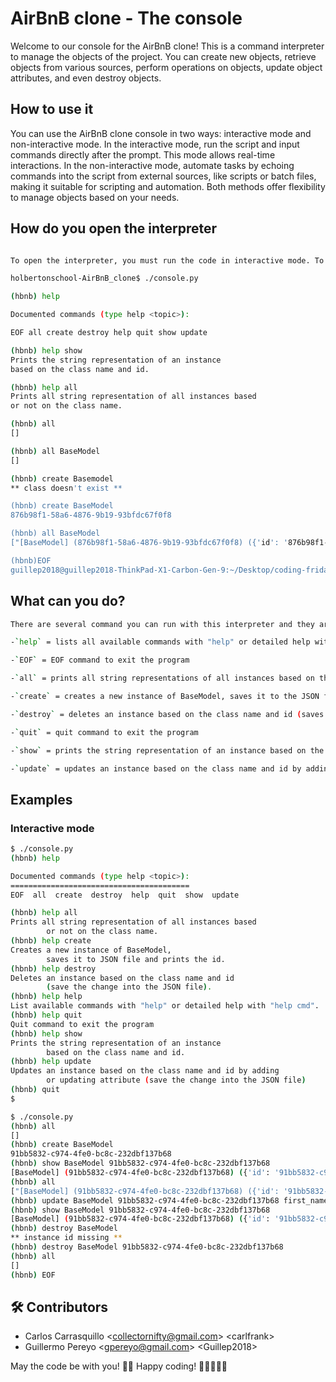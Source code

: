 # AirBnB clone - The console

Welcome to our console for the AirBnB clone! This is a command interpreter to manage the objects of the project. You can create new objects, retrieve objects from various sources, perform operations on objects, update object attributes, and even destroy objects.

## How to use it

You can use the AirBnB clone console in two ways: interactive mode and non-interactive mode. In the interactive mode, run the script and input commands directly after the prompt. This mode allows real-time interactions. In the non-interactive mode, automate tasks by echoing commands into the script from external sources, like scripts or batch files, making it suitable for scripting and automation. Both methods offer flexibility to manage objects based on your needs.

## How do you open the interpreter

```bash

To open the interpreter, you must run the code in interactive mode. To run it you type in the terminal ./console.py and it will be in interactive mode.

holbertonschool-AirBnB_clone$ ./console.py

(hbnb) help

Documented commands (type help <topic>):

EOF all create destroy help quit show update

(hbnb) help show
Prints the string representation of an instance
based on the class name and id.

(hbnb) help all
Prints all string representation of all instances based
or not on the class name.

(hbnb) all
[]

(hbnb) all BaseModel
[]

(hbnb) create Basemodel
** class doesn't exist **

(hbnb) create BaseModel
876b98f1-58a6-4876-9b19-93bfdc67f0f8

(hbnb) all BaseModel
["[BaseModel] (876b98f1-58a6-4876-9b19-93bfdc67f0f8) ({'id': '876b98f1-58a6-4876-9b19-93bfdc67f0f8', 'created_at': datetime.datetime(2023, 11, 1, 15, 43, 51, 289859), 'updated_at': datetime.datetime(2023, 11, 1, 15, 43, 51, 289890)})"]

(hbnb)EOF
guillep2018@guillep2018-ThinkPad-X1-Carbon-Gen-9:~/Desktop/coding-fridays/holbertonschool-AirBnB_clone$
```

## What can you do?

```bash
There are several command you can run with this interpreter and they are as follows.

-`help` = lists all available commands with "help" or detailed help with "help cmd"

-`EOF` = EOF command to exit the program

-`all` = prints all string representations of all instances based on the class name

-`create` = creates a new instance of BaseModel, saves it to the JSON file and prints the ID

-`destroy` = deletes an instance based on the class name and id (saves the change into the JSON file)

-`quit` = quit command to exit the program

-`show` = prints the string representation of an instance based on the class name and id

-`update` = updates an instance based on the class name and id by adding or updating attribute (saves the change into the JSON file)

```

## Examples

### Interactive mode

```bash
$ ./console.py
(hbnb) help

Documented commands (type help <topic>):
========================================
EOF  all  create  destroy  help  quit  show  update

(hbnb) help all
Prints all string representation of all instances based
        or not on the class name.
(hbnb) help create
Creates a new instance of BaseModel,
        saves it to JSON file and prints the id.
(hbnb) help destroy
Deletes an instance based on the class name and id
        (save the change into the JSON file).
(hbnb) help help
List available commands with "help" or detailed help with "help cmd".
(hbnb) help quit
Quit command to exit the program
(hbnb) help show
Prints the string representation of an instance
        based on the class name and id.
(hbnb) help update
Updates an instance based on the class name and id by adding
        or updating attribute (save the change into the JSON file)
(hbnb) quit
$

$ ./console.py
(hbnb) all
[]
(hbnb) create BaseModel
91bb5832-c974-4fe0-bc8c-232dbf137b68
(hbnb) show BaseModel 91bb5832-c974-4fe0-bc8c-232dbf137b68
[BaseModel] (91bb5832-c974-4fe0-bc8c-232dbf137b68) ({'id': '91bb5832-c974-4fe0-bc8c-232dbf137b68', 'created_at': datetime.datetime(2023, 11, 2, 12, 27, 12, 479821), 'updated_at': datetime.datetime(2023, 11, 2, 12, 27, 12, 479844)})
(hbnb) all
["[BaseModel] (91bb5832-c974-4fe0-bc8c-232dbf137b68) ({'id': '91bb5832-c974-4fe0-bc8c-232dbf137b68', 'created_at': datetime.datetime(2023, 11, 2, 12, 27, 12, 479821), 'updated_at': datetime.datetime(2023, 11, 2, 12, 27, 12, 479844)})"]
(hbnb) update BaseModel 91bb5832-c974-4fe0-bc8c-232dbf137b68 first_name "Betty"
(hbnb) show BaseModel 91bb5832-c974-4fe0-bc8c-232dbf137b68
[BaseModel] (91bb5832-c974-4fe0-bc8c-232dbf137b68) ({'id': '91bb5832-c974-4fe0-bc8c-232dbf137b68', 'created_at': datetime.datetime(2023, 11, 2, 12, 27, 12, 479821), 'updated_at': datetime.datetime(2023, 11, 2, 12, 27, 12, 479844), 'first_name': 'Betty'})
(hbnb) destroy BaseModel
** instance id missing **
(hbnb) destroy BaseModel 91bb5832-c974-4fe0-bc8c-232dbf137b68
(hbnb) all
[]
(hbnb) EOF
```

## 🛠️ Contributors

- Carlos Carrasquillo \<collectornifty@gmail.com\> \<carlfrank\>
- Guillermo Pereyo \<gpereyo@gmail.com\> \<Guillep2018\>

May the code be with you! 🌌👾
Happy coding! 🚀👨‍💻👩‍💻
